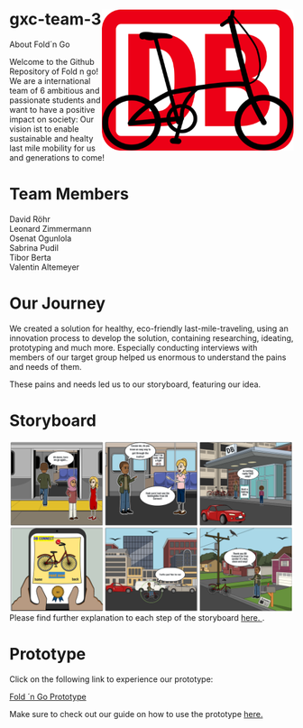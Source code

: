 # gxc-team-3 <img src="./innoBike.png" width="340" height="250" align="right">
 

 
About Fold´n Go
 
Welcome to the Github Repository of Fold n go!
We are a international team of 6 ambitious and passionate students and want to have a positive impact on society:
Our vision ist to enable sustainable and healty last mile mobility for us and generations to come!

# Team Members

David Röhr     
Leonard Zimmermann     
Osenat Ogunlola     
Sabrina Pudil     
Tibor Berta      
Valentin Altemeyer      
 
 
# Our Journey
We created a solution for healthy, eco-friendly last-mile-traveling, using an innovation process to develop the solution, containing researching, ideating, prototyping and much more.
Especially conducting interviews with members of our target group helped us enormous to understand the pains and needs of them.

These pains and needs led us to our storyboard, featuring our idea.

# Storyboard

<img src="./Storybord_DB_CONNECT_FIN.PNG" align="left">
Please find further explanation to each step of the storyboard <a href="https://github.com/gxc-challenge-winter21/gxc-team-3/wiki/Storyboard"> here. </a>.



# Prototype
Click on the following link to experience our prototype:

<a href="https://www.figma.com/proto/RL3zuIbUwJzg1KDtnXVQMk/Valentin-Altemeyer's-team-library?node-id=361%3A3&scaling=min-zoom&page-id=0%3A1&starting-point-node-id=361%3A3"> Fold ´n Go Prototype</a>

Make sure to check out our guide on how to use the prototype <a href="https://github.com/gxc-challenge-winter21/gxc-team-3/wiki/Sprint-2#how-to-use-the-prototype"> here. </a>




